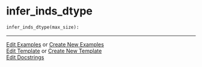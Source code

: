 # <a id="McUtils.Numputils.Misc.infer_inds_dtype">infer_inds_dtype</a>

```python
infer_inds_dtype(max_size): 
```
 




___

[Edit Examples](https://github.com/McCoyGroup/McUtils/edit/edit/ci/examples/ci/docs/McUtils/Numputils/Misc/infer_inds_dtype.md) or 
[Create New Examples](https://github.com/McCoyGroup/McUtils/new/edit/?filename=ci/examples/ci/docs/McUtils/Numputils/Misc/infer_inds_dtype.md) <br/>
[Edit Template](https://github.com/McCoyGroup/McUtils/edit/edit/ci/docs/ci/docs/McUtils/Numputils/Misc/infer_inds_dtype.md) or 
[Create New Template](https://github.com/McCoyGroup/McUtils/new/edit/?filename=ci/docs/templates/ci/docs/McUtils/Numputils/Misc/infer_inds_dtype.md) <br/>
[Edit Docstrings](https://github.com/McCoyGroup/McUtils/edit/edit/McUtils/Numputils/Misc.py?message=Update%20Docs)